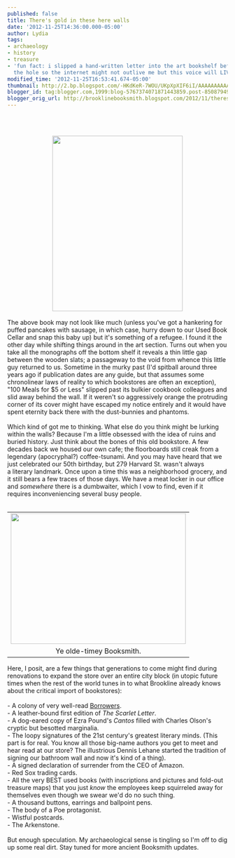 ```yaml
---
published: false
title: There's gold in these here walls
date: '2012-11-25T14:36:00.000-05:00'
author: Lydia
tags:
- archaeology
- history
- treasure
- 'fun fact: i slipped a hand-written letter into the art bookshelf before we fixed
  the hole so the internet might not outlive me but this voice will LIVE ON'
modified_time: '2012-11-25T16:53:41.674-05:00'
thumbnail: http://2.bp.blogspot.com/-HKdKeR-7WOU/UKpXpXIF6iI/AAAAAAAAAAw/FMc0ZgvN-Lk/s72-c/photo+(2).JPG
blogger_id: tag:blogger.com,1999:blog-5767374071871443859.post-8508794923664595466
blogger_orig_url: http://brooklinebooksmith.blogspot.com/2012/11/theres-gold-in-these-here-walls.html
---
```


<br /><br /><div class="separator" style="clear: both; text-align: center;"><a href="http://2.bp.blogspot.com/-HKdKeR-7WOU/UKpXpXIF6iI/AAAAAAAAAAw/FMc0ZgvN-Lk/s1600/photo+(2).JPG" imageanchor="1" style="margin-left: 1em; margin-right: 1em;"><img border="0" height="400" src="http://2.bp.blogspot.com/-HKdKeR-7WOU/UKpXpXIF6iI/AAAAAAAAAAw/FMc0ZgvN-Lk/s400/photo+(2).JPG" width="298" /></a></div><br />The above book may not look like much (unless you've got a hankering for puffed pancakes with sausage, in which case, hurry down to our Used Book Cellar and snap this baby up) but it's something of a refugee. I found it the other day while shifting things around in the art section. Turns out when you take all the monographs off the bottom shelf it reveals a thin little gap between the wooden slats; a passageway to the void from whence this little guy returned to us. Sometime in the murky past (I'd spitball around three years ago if publication dates are any guide, but that assumes some chronolinear laws of reality to which bookstores are often an exception), "100 Meals for $5 or Less" slipped past its bulkier cookbook colleagues and slid away behind the wall. If it weren't so aggressively orange the protruding corner of its cover might have escaped my notice entirely and it would have spent eternity back there with the dust-bunnies and phantoms.<br /><br />Which kind of got me to thinking. What else do you think might be lurking within the walls? Because I'm a little obsessed with the idea of ruins and buried history. Just think about the bones of this old bookstore. A few decades back we housed our own cafe; the floorboards still creak from a legendary (apocryphal?) coffee-tsunami. And you may have heard that we just celebrated our 50th birthday, but 279 Harvard St. wasn't always a&nbsp;literary landmark. Once upon a time this was a neighborhood grocery, and it still bears a few traces of those days. We have a meat locker in our office and <i>somewhere </i>there is a dumbwaiter, which I vow to find, even if it requires inconveniencing several busy people.<br /><br /><table align="center" cellpadding="0" cellspacing="0" class="tr-caption-container" style="margin-left: auto; margin-right: auto; text-align: center;"><tbody><tr><td style="text-align: center;"><a href="http://1.bp.blogspot.com/-rm2vSd-JXUc/ULKTQxi04pI/AAAAAAAAABA/yhCaGKKHZKc/s1600/photo+(1).JPG" imageanchor="1" style="margin-left: auto; margin-right: auto;"><img border="0" height="298" src="http://1.bp.blogspot.com/-rm2vSd-JXUc/ULKTQxi04pI/AAAAAAAAABA/yhCaGKKHZKc/s400/photo+(1).JPG" width="400" /></a></td></tr><tr><td class="tr-caption" style="text-align: center;">Ye olde-timey Booksmith.</td></tr></tbody></table><div>Here, I posit, are a few things that generations to come might find during renovations to expand the store over an entire city block (in utopic future times when the rest of the world tunes in to what Brookline already knows about the critical import of bookstores):</div><div><br /></div><div>- A colony of very well-read <a href="http://en.wikipedia.org/wiki/The_Borrowers" target="_blank">Borrowers</a>.</div><div>- A leather-bound first edition of <i>The Scarlet Letter</i>.<br />- A dog-eared copy of Ezra Pound's <i>Cantos </i>filled with Charles Olson's cryptic but besotted marginalia.</div><div>- The loopy signatures of the 21st century's greatest literary minds. (This part is for real. You know all those big-name authors you get to meet and hear read at our store? The illustrious Dennis Lehane started the tradition of signing our bathroom wall and now it's kind of a thing).</div><div>- A signed declaration of surrender from the CEO of Amazon.<br />- Red Sox trading cards.<br />- All the very BEST used books (with inscriptions and pictures and fold-out treasure maps) that you just <i>know </i>the employees keep squirreled away for themselves even though we swear we'd do no such thing.<br />- A thousand buttons, earrings and ballpoint pens.<br />- The body of a Poe protagonist.<br />- Wistful postcards.<br />- The Arkenstone.<br /><br />But enough speculation. My archaeological sense is tingling so I'm off to dig up some real dirt. Stay tuned for more ancient Booksmith updates.</div>